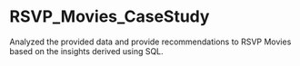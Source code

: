 # RSVP_Movies_CaseStudy
Analyzed the provided data and provide recommendations to RSVP Movies based on the insights derived using SQL.
